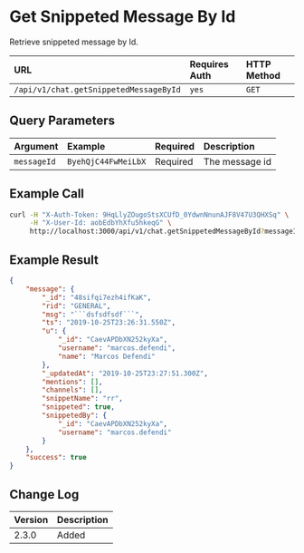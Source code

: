 # Get Snippeted Message By Id

Retrieve snippeted message by Id.

| URL | Requires Auth | HTTP Method |
| :--- | :--- | :--- |
| `/api/v1/chat.getSnippetedMessageById` | `yes` | `GET` |

## Query Parameters

| Argument | Example | Required | Description |
| :--- | :--- | :--- | :--- |
| `messageId` | `ByehQjC44FwMeiLbX` | Required | The message id |

## Example Call

```bash
curl -H "X-Auth-Token: 9HqLlyZOugoStsXCUfD_0YdwnNnunAJF8V47U3QHXSq" \
     -H "X-User-Id: aobEdbYhXfu5hkeqG" \
     http://localhost:3000/api/v1/chat.getSnippetedMessageById?messageId=ByehQjC44FwMeiLbX
```

## Example Result

```json
{
    "message": {
        "_id": "48sifqi7ezh4ifKaK",
        "rid": "GENERAL",
        "msg": "```dsfsdfsdf```",
        "ts": "2019-10-25T23:26:31.550Z",
        "u": {
            "_id": "CaevAPDbXN252kyXa",
            "username": "marcos.defendi",
            "name": "Marcos Defendi"
        },
        "_updatedAt": "2019-10-25T23:27:51.300Z",
        "mentions": [],
        "channels": [],
        "snippetName": "rr",
        "snippeted": true,
        "snippetedBy": {
            "_id": "CaevAPDbXN252kyXa",
            "username": "marcos.defendi"
        }
    },
    "success": true
}
```

## Change Log

| Version | Description |
| :---- | :---- |
| 2.3.0 | Added |